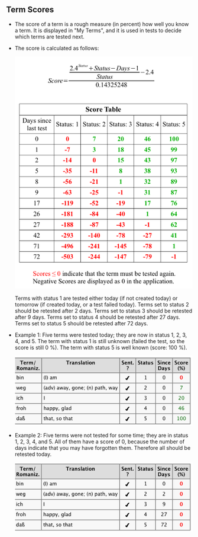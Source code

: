 ## Term Scores

*   The score of a term is a rough measure (in percent) how well you know a term. It is displayed in "My Terms", and it is used in tests to decide which terms are tested next.  
      
    
*   The score is calculated as follows:  
      
    ![Image](../img/score1full.png)  
      
    Terms with status 1 are tested either today (if not created today) or tomorrow (if created today, or a test failed today). Terms set to status 2 should be retested after 2 days. Terms set to status 3 should be retested after 9 days. Terms set to status 4 should be retested after 27 days. Terms set to status 5 should be retested after 72 days.  
      
    
*   Example 1: Five terms were tested today; they are now in status 1, 2, 3, 4, and 5. The term with status 1 is still unknown (failed the test, so the score is still 0 %). The term with status 5 is well known (score: 100 %).  
      
    ![Image](../img/score2.png)  
      
    
*   Example 2: Five terms were not tested for some time; they are in status 1, 2, 3, 4, and 5. All of them have a score of 0, because the number of days indicate that you may have forgotten them. Therefore all should be retested today.  
      
    ![Image](../img/score3.png)